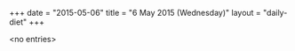 +++
date = "2015-05-06"
title = "6 May 2015 (Wednesday)"
layout = "daily-diet"
+++


\<no entries\>
